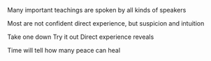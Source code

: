 Many important teachings are spoken by all kinds of speakers

Most are not confident direct experience, but suspicion and intuition

Take one down
Try it out
Direct experience reveals

Time will tell how many peace can heal
